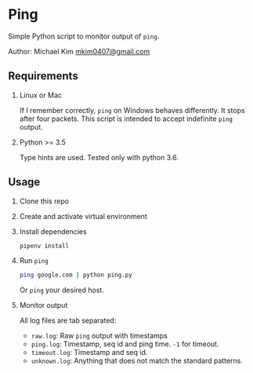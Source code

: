 # Ping

Simple Python script to monitor output of `ping`.

Author: Michael Kim <mkim0407@gmail.com>

## Requirements

1. Linux or Mac

    If I remember correctly,
    `ping` on Windows behaves differently.
    It stops after four packets.
    This script is intended to accept indefinite `ping` output.

2. Python >= 3.5

    Type hints are used.
    Tested only with python 3.6.

## Usage

1. Clone this repo

2. Create and activate virtual environment

3. Install dependencies

    ```bash
    pipenv install
    ```

4. Run `ping`

    ```bash
    ping google.com | python ping.py
    ```

    Or `ping` your desired host.

5. Monitor output

    All log files are tab separated:

    * `raw.log`: Raw `ping` output with timestamps
    * `ping.log`: Timestamp, seq id and ping time. `-1` for timeout.
    * `timeout.log`: Timestamp and seq id.
    * `unknown.log`: Anything that does not match the standard patterns.
